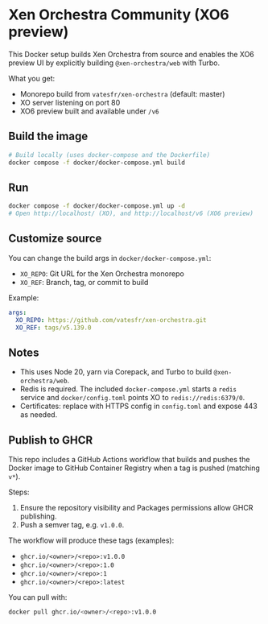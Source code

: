 # Xen Orchestra Community (XO6 preview)

This Docker setup builds Xen Orchestra from source and enables the XO6 preview UI by explicitly building `@xen-orchestra/web` with Turbo.

What you get:
- Monorepo build from `vatesfr/xen-orchestra` (default: master)
- XO server listening on port 80
- XO6 preview built and available under `/v6`

## Build the image

```sh
# Build locally (uses docker-compose and the Dockerfile)
docker compose -f docker/docker-compose.yml build
```

## Run

```sh
docker compose -f docker/docker-compose.yml up -d
# Open http://localhost/ (XO), and http://localhost/v6 (XO6 preview)
```

## Customize source

You can change the build args in `docker/docker-compose.yml`:
- `XO_REPO`: Git URL for the Xen Orchestra monorepo
- `XO_REF`: Branch, tag, or commit to build

Example:
```yaml
args:
  XO_REPO: https://github.com/vatesfr/xen-orchestra.git
  XO_REF: tags/v5.139.0
```

## Notes
- This uses Node 20, yarn via Corepack, and Turbo to build `@xen-orchestra/web`.
- Redis is required. The included `docker-compose.yml` starts a `redis` service and `docker/config.toml` points XO to `redis://redis:6379/0`.
- Certificates: replace with HTTPS config in `config.toml` and expose 443 as needed.

## Publish to GHCR

This repo includes a GitHub Actions workflow that builds and pushes the Docker image to GitHub Container Registry when a tag is pushed (matching `v*`).

Steps:
1. Ensure the repository visibility and Packages permissions allow GHCR publishing.
2. Push a semver tag, e.g. `v1.0.0`.

The workflow will produce these tags (examples):
- `ghcr.io/<owner>/<repo>:v1.0.0`
- `ghcr.io/<owner>/<repo>:1.0`
- `ghcr.io/<owner>/<repo>:1`
- `ghcr.io/<owner>/<repo>:latest`

You can pull with:

```sh
docker pull ghcr.io/<owner>/<repo>:v1.0.0
```
